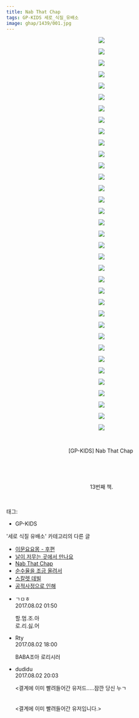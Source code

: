 ```yaml
---
title: Nab That Chap
tags: GP-KIDS 세로_식질_유배소
image: ghap/1439/001.jpg
---
```

<div class="article">
<p style="text-align: center; clear: none; float: none;"><img src="{{ site.nasurl }}/ghap/1439/001.jpg"/></p>
<p style="text-align: center; clear: none; float: none;"><img src="{{ site.nasurl }}/ghap/1439/002.jpg"/></p>
<p style="text-align: center; clear: none; float: none;"><img src="{{ site.nasurl }}/ghap/1439/003.jpg"/></p>
<p style="text-align: center; clear: none; float: none;"><img src="{{ site.nasurl }}/ghap/1439/004.jpg"/></p>
<p style="text-align: center; clear: none; float: none;"><img src="{{ site.nasurl }}/ghap/1439/005.jpg"/></p>
<p style="text-align: center; clear: none; float: none;"><img src="{{ site.nasurl }}/ghap/1439/006.jpg"/></p>
<p style="text-align: center; clear: none; float: none;"><img src="{{ site.nasurl }}/ghap/1439/007.jpg"/></p>
<p style="text-align: center; clear: none; float: none;"><img src="{{ site.nasurl }}/ghap/1439/008.jpg"/></p>
<p style="text-align: center; clear: none; float: none;"><img src="{{ site.nasurl }}/ghap/1439/009.jpg"/></p>
<p style="text-align: center; clear: none; float: none;"><img src="{{ site.nasurl }}/ghap/1439/010.jpg"/></p>
<p style="text-align: center; clear: none; float: none;"><img src="{{ site.nasurl }}/ghap/1439/011.jpg"/></p>
<p style="text-align: center; clear: none; float: none;"><img src="{{ site.nasurl }}/ghap/1439/012.jpg"/></p>
<p style="text-align: center; clear: none; float: none;"><img src="{{ site.nasurl }}/ghap/1439/013.jpg"/></p>
<p style="text-align: center; clear: none; float: none;"><img src="{{ site.nasurl }}/ghap/1439/014.jpg"/></p>
<p style="text-align: center; clear: none; float: none;"><img src="{{ site.nasurl }}/ghap/1439/015.jpg"/></p>
<p style="text-align: center; clear: none; float: none;"><img src="{{ site.nasurl }}/ghap/1439/016.jpg"/></p>
<p style="text-align: center; clear: none; float: none;"><img src="{{ site.nasurl }}/ghap/1439/017.jpg"/></p>
<p style="text-align: center; clear: none; float: none;"><img src="{{ site.nasurl }}/ghap/1439/018.jpg"/></p>
<p style="text-align: center; clear: none; float: none;"><img src="{{ site.nasurl }}/ghap/1439/019.jpg"/></p>
<p style="text-align: center; clear: none; float: none;"><img src="{{ site.nasurl }}/ghap/1439/020.jpg"/></p>
<p style="text-align: center; clear: none; float: none;"><img src="{{ site.nasurl }}/ghap/1439/021.jpg"/></p>
<p style="text-align: center; clear: none; float: none;"><img src="{{ site.nasurl }}/ghap/1439/022.jpg"/></p>
<p style="text-align: center; clear: none; float: none;"><img src="{{ site.nasurl }}/ghap/1439/023.jpg"/></p>
<p style="text-align: center; clear: none; float: none;"><img src="{{ site.nasurl }}/ghap/1439/024.jpg"/></p>
<p style="text-align: center; clear: none; float: none;"><img src="{{ site.nasurl }}/ghap/1439/025.jpg"/></p>
<p style="text-align: center; clear: none; float: none;"><img src="{{ site.nasurl }}/ghap/1439/026.jpg"/></p>
<p style="text-align: center; clear: none; float: none;"><img src="{{ site.nasurl }}/ghap/1439/027.jpg"/></p>
<p style="text-align: center; clear: none; float: none;"><img src="{{ site.nasurl }}/ghap/1439/028.jpg"/></p>
<p style="text-align: center; clear: none; float: none;"><img src="{{ site.nasurl }}/ghap/1439/029.jpg"/></p>
<p style="text-align: center; clear: none; float: none;"><img src="{{ site.nasurl }}/ghap/1439/030.jpg"/></p>
<p style="text-align: center; clear: none; float: none;"><img src="{{ site.nasurl }}/ghap/1439/031.jpg"/></p>
<p style="text-align: center; clear: none; float: none;"><img src="{{ site.nasurl }}/ghap/1439/032.jpg"/></p>
<p style="text-align: center; clear: none; float: none;"><img src="{{ site.nasurl }}/ghap/1439/033.jpg"/></p>
<p style="text-align: center; clear: none; float: none;"><img src="{{ site.nasurl }}/ghap/1439/034.jpg"/></p>
<p style="text-align: center; clear: none; float: none;"><img src="{{ site.nasurl }}/ghap/1439/035.jpg"/></p>
<p style="text-align: center; clear: none; float: none;"><br/></p>
<p style="text-align: center; clear: none; float: none;">[GP-KIDS] Nab That Chap </p>
<p style="text-align: center; clear: none; float: none;"><br/></p>
<p style="text-align: center; clear: none; float: none;"><br/></p>
<p style="text-align: center; clear: none; float: none;">13번째 책.</p>
<p><br/></p>
</div><div class="tagTrail">
<p>태그: </p>
<ul>
<li>GP-KIDS</li>
</ul>
</div><div class="another">
<p>'세로 식질 유배소' 카테고리의 다른 글</p>
<ul>
<li><a href="/2016-08-10-ghap_1463">이문요요몽 - 후편</a></li>
<li><a href="/2016-08-09-ghap_1447">날이 저무는 곳에서 만나요</a></li>
<li><a href="/2016-08-09-ghap_1439">Nab That Chap</a></li>
<li><a href="/2016-08-08-ghap_1429">순수율을 조금 올려서</a></li>
<li><a href="/2016-08-07-ghap_1399">스칼렛 데빌</a></li>
<li><a href="/2016-08-06-ghap_1381">공적사정으로 인해</a></li>
</ul>
</div><div class="cb_module cb_fluid">
<div class="cb_wrt cb_profile">
<div class="comment">
<ul>
<li class="cb_thumb_off" id="comment15049747">
<div class="cb_comment_area">
<div class="cb_info_area">
<div class="cb_section">
<span class="cb_nick_name">ㄱㅁㅎ</span>
</div>
<div class="cb_section">
<span class="cb_date">2017.08.02 01:50 </span>
</div>
</div>
<div class="cb_dsc_comment">
<p class="cb_dsc">
											할.멈.조.아<br/>
로.리.싫.어
										</p>
</div>
</div></li>
<li class="cb_thumb_off" id="comment15050302">
<div class="cb_comment_area">
<div class="cb_info_area">
<div class="cb_section">
<span class="cb_nick_name">Rty</span>
</div>
<div class="cb_section">
<span class="cb_date">2017.08.02 18:00 </span>
</div>
</div>
<div class="cb_dsc_comment">
<p class="cb_dsc">
											BABA조아 로리시러
										</p>
</div>
</div></li>
<li class="cb_thumb_off" id="comment15050377">
<div class="cb_comment_area">
<div class="cb_info_area">
<div class="cb_section">
<span class="cb_nick_name">dudidu</span>
</div>
<div class="cb_section">
<span class="cb_date">2017.08.02 20:03 </span>
</div>
</div>
<div class="cb_dsc_comment">
<p class="cb_dsc">
											&lt;결계에 이미 빨려들어간 유저드.....잠깐 당신 누ㄱ<br/>
<br/>
<br/>
&lt;결계에 이미 빨려들어간 유저입니다.&gt;
										</p>
</div>
</div></li>
</ul>
</div>
</div><!-- commentList close -->
</div>